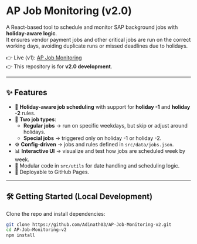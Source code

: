 # AP Job Monitoring (v2.0)

A React-based tool to schedule and monitor SAP background jobs with **holiday-aware logic**.  
It ensures vendor payment jobs and other critical jobs are run on the correct working days, avoiding duplicate runs or missed deadlines due to holidays.

👉 Live (v1): [AP Job Monitoring](https://adinath03.github.io/AP-Job-Monitoring/)  
👉 This repository is for **v2.0 development**.

---

## ✨ Features

- 📅 **Holiday-aware job scheduling** with support for **holiday -1** and **holiday -2** rules.
- 🔄 **Two job types**:
  - **Regular jobs** → run on specific weekdays, but skip or adjust around holidays.
  - **Special jobs** → triggered only on holiday -1 or holiday -2.
- ⚙️ **Config-driven** → jobs and rules defined in `src/data/jobs.json`.
- 📊 **Interactive UI** → visualize and test how jobs are scheduled week by week.
- 🧩 Modular code in `src/utils` for date handling and scheduling logic.
- 🚀 Deployable to GitHub Pages.

---

## 🛠️ Getting Started (Local Development)

Clone the repo and install dependencies:

```bash
git clone https://github.com/Adinath03/AP-Job-Monitoring-v2.git
cd AP-Job-Monitoring-v2
npm install
```

